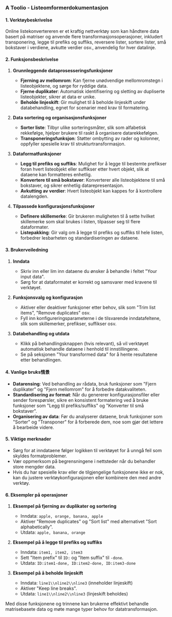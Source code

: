 ### A Toolio - Listeomformerdokumentasjon

#### 1. Verktøybeskrivelse
Online listekonvertereren er et kraftig nettverktøy som kan håndtere data basert på matriser og anvende flere transformasjonsoperasjoner, inkludert transponering, legge til prefiks og suffiks, reversere lister, sortere lister, små bokstaver i verdiene, avkutte verdier osv., anvendelig for hver datalinje.

#### 2. Funksjonsbeskrivelse

1. **Grunnleggende dataprosesseringsfunksjoner**
   - **Fjerning av mellomrom**: Kan fjerne unødvendige mellomromstegn i listeobjektene, og sørge for ryddige data.
   - **Fjerne duplikater**: Automatisk identifisering og sletting av dupliserte listeobjekter, sikrer at data er unike.
   - **Beholde linjeskift**: Gir mulighet til å beholde linjeskift under databehandling, egnet for scenarier med krav til formatering.

2. **Data sortering og organisasjonsfunksjoner**
   - **Sorter liste**: Tilbyr ulike sorteringsmåter, slik som alfabetisk rekkefølge, hjelper brukere til raskt å organisere datarekkefølgen.
   - **Transponeringsfunksjon**: Støtter ombytting av rader og kolonner, oppfyller spesielle krav til strukturtransformasjon.

3. **Dataformatfunksjoner**
   - **Legg til prefiks og suffiks**: Mulighet for å legge til bestemte prefikser foran hvert listeobjekt eller suffikser etter hvert objekt, slik at dataene kan formatteres enhetlig.
   - **Konvertere til små bokstaver**: Konverterer alle listeobjektene til små bokstaver, og sikrer enhetlig datarepresentasjon.
   - **Avkutting av verdier**: Hvert listeobjekt kan kappes for å kontrollere datalengden.

4. **Tilpassede konfigurasjonsfunksjoner**
   - **Definere skillemerke**: Gir brukeren muligheten til å sette hvilket skillemerke som skal brukes i listen, tilpasser seg til flere dataformater.
   - **Listepakking**: Gir valg om å legge til prefiks og suffiks til hele listen, forbedrer lesbarheten og standardiseringen av dataene.

#### 3. Brukerveiledning

1. **Inndata**
   - Skriv inn eller lim inn dataene du ønsker å behandle i feltet "Your input data".
   - Sørg for at dataformatet er korrekt og samsvarer med kravene til verktøyet.

2. **Funksjonsvalg og konfigurasjon**
   - Aktiver eller deaktiver funksjoner etter behov, slik som "Trim list items", "Remove duplicates" osv.
   - Fyll inn konfigureringsparameterne i de tilsvarende inndatafeltene, slik som skillemerker, prefikser, suffikser osv.

3. **Databehandling og utdata**
   - Klikk på behandlingsknappen (hvis relevant), så vil verktøyet automatisk behandle dataene i henhold til innstillingene.
   - Se på seksjonen "Your transformed data" for å hente resultatene etter behandlingen.

#### 4. Vanlige bruks情景

- **Datarensing**: Ved behandling av rådata, bruk funksjoner som "Fjern duplikater" og "Fjern mellomrom" for å forbedre datakvaliteten.
- **Standardisering av format**: Når du genererer konfigurasjonsfiler eller sender forespørsler, sikre en konsistent formatering ved å bruke funksjoner som "Legg til prefiks/suffiks" og "Konverter til små bokstaver".
- **Organisering av data**: Før du analyserer dataene, bruk funksjoner som "Sorter" og "Transponer" for å forberede dem, noe som gjør det lettere å bearbeide videre.

#### 5. Viktige merknader

- Sørg for at inndataene følger logikken til verktøyet for å unngå feil som skyldes formatproblemer.
- Vær oppmerksom på begrensningene i nettsteder når du behandler store mengder data.
- Hvis du har spesielle krav eller de tilgjengelige funksjonene ikke er nok, kan du justere verktøykonfigurasjonen eller kombinere den med andre verktøy.

#### 6. Eksempler på operasjoner

1. **Eksempel på fjerning av duplikater og sortering**
   - Inndata: `apple, orange, banana, apple`
   - Aktiver "Remove duplicates" og "Sort list" med alternativet "Sort alphabetically".
   - Utdata: `apple, banana, orange`

2. **Eksempel på å legge til prefiks og suffiks**
   - Inndata: `item1, item2, item3`
   - Sett "Item prefix" til `ID:` og "Item suffix" til `-done`.
   - Utdata: `ID:item1-done, ID:item2-done, ID:item3-done`

3. **Eksempel på å beholde linjeskift**
   - Inndata: `line1\\nline2\\nline3` (inneholder linjeskift)
   - Aktiver "Keep line breaks".
   - Utdata: `line1\\nline2\\nline3` (linjeskift beholdes)

Med disse funksjonene og trinnene kan brukerne effektivt behandle matrisebasete data og møte mange typer behov for datatransformasjon.